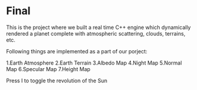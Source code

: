 # Final


This is the project where we built a real time C++ engine which dynamically rendered a planet complete with atmospheric scattering, clouds, terrains, etc.

Following things are implemented as a part of our porject:

1.Earth Atmosphere
2.Earth Terrain
3.Albedo Map
4.Night Map
5.Normal Map
6.Specular Map
7.Height Map

Press I to toggle the revolution of the Sun
